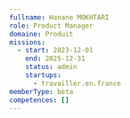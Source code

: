 ```yaml
---
fullname: Hanane MOKHTARI
role: Product Manager
domaine: Produit
missions:
  - start: 2023-12-01
    end: 2025-12-31
    status: admin
    startups:
      - travailler.en.france
memberType: beta
competences: []
---
```

